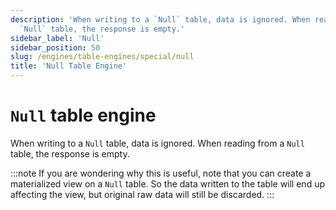 ```yaml
---
description: 'When writing to a `Null` table, data is ignored. When reading from a
  `Null` table, the response is empty.'
sidebar_label: 'Null'
sidebar_position: 50
slug: /engines/table-engines/special/null
title: 'Null Table Engine'
---
```


# `Null` table engine

When writing to a `Null` table, data is ignored. When reading from a `Null` table, the response is empty.

:::note
If you are wondering why this is useful, note that you can create a materialized view on a `Null` table. So the data written to the table will end up affecting the view, but original raw data will still be discarded.
:::
